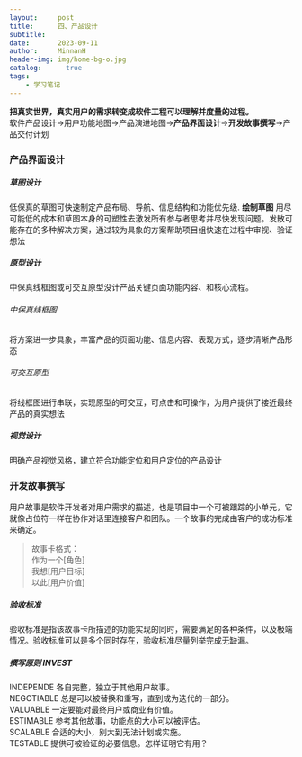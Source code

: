 ```yaml
---
layout:     post
title:      四、产品设计
subtitle:   
date:       2023-09-11
author:     MinnanH
header-img: img/home-bg-o.jpg
catalog: 	  true
tags:
    - 学习笔记
---
```


**把真实世界，真实用户的需求转变成软件工程可以理解并度量的过程。**  
软件产品设计->用户功能地图->产品演进地图->**产品界面设计**->**开发故事撰写**->产品交付计划

### 产品界面设计
##### 草图设计
低保真的草图可快速制定产品布局、导航、信息结构和功能优先级.
**绘制草图**
用尽可能低的成本和草图本身的可塑性去激发所有参与者思考并尽快发现问题。发散可能存在的多种解决方案，通过较为具象的方案帮助项目组快速在过程中审视、验证想法
##### 原型设计
中保真线框图或可交互原型没计产品关键页面功能内容、和核心流程。  
###### 中保真线框图
将方案进一步具象，丰富产品的页面功能、信息内容、表现方式，逐步清晰产品形态
###### 可交互原型
将线框图进行串联，实现原型的可交互，可点击和可操作，为用户提供了接近最终产品的真实想法
##### 视觉设计
明确产品视觉风格，建立符合功能定位和用户定位的产品设计

### 开发故事撰写
用户故事是软件开发者对用户需求的描述，也是项目中一个可被跟踪的小单元，它就像占位符一样在协作对话里连接客户和团队。一个故事的完成由客户的成功标准来确定。

>故事卡格式：  
作为一个[角色]  
我想[用户目标]  
以此[用户价值]  

##### 验收标准
验收标准是指该故事卡所描述的功能实现的同时，需要满足的各种条件，以及极端情况。验收标准可以是多个同时存在，验收标准尽量列举完成无缺漏。

##### 撰写原则 INVEST  
INDEPENDE 各自完整，独立于其他用户故事。  
NEGOTIABLE 总是可以被替换和重写，直到成为迭代的一部分。  
VALUABLE 一定要能对最终用户或商业有价值。  
ESTIMABLE 参考其他故事，功能点的大小可以被评估。  
SCALABLE 合适的大小，别大到无法计划或实施。  
TESTABLE 提供可被验证的必要信息。怎样证明它有用？  

